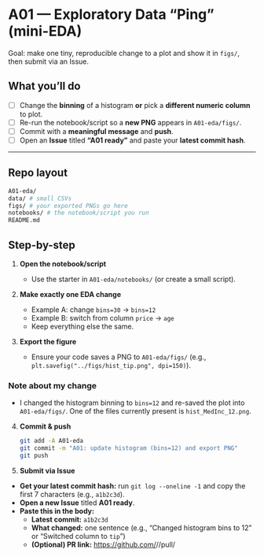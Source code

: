 # A01 — Exploratory Data “Ping” (mini-EDA)

Goal: make one tiny, reproducible change to a plot and show it in `figs/`, then submit via an Issue.

## What you’ll do
- [ ] Change the **binning** of a histogram **or** pick a **different numeric column** to plot.
- [ ] Re-run the notebook/script so a **new PNG** appears in `A01-eda/figs/`.
- [ ] Commit with a **meaningful message** and **push**.
- [ ] Open an **Issue** titled **“A01 ready”** and paste your **latest commit hash**.

---

## Repo layout
```bash
A01-eda/
data/ # small CSVs
figs/ # your exported PNGs go here
notebooks/ # the notebook/script you run
README.md
```


## Step-by-step

1) **Open the notebook/script**
   - Use the starter in `A01-eda/notebooks/` (or create a small script).


2) **Make exactly one EDA change**
   - Example A: change `bins=30` → `bins=12`
   - Example B: switch from column `price` → `age`
   - Keep everything else the same.

3) **Export the figure**
   - Ensure your code saves a PNG to `A01-eda/figs/` (e.g., `plt.savefig("../figs/hist_tip.png", dpi=150)`).

### Note about my change

- I changed the histogram binning to `bins=12` and re-saved the plot into `A01-eda/figs/`. One of the files currently present is `hist_MedInc_12.png`.

4) **Commit & push**
   ```bash
   git add -A A01-eda
   git commit -m "A01: update histogram (bins=12) and export PNG"
   git push

5) **Submit via Issue**

- **Get your latest commit hash:** run `git log --oneline -1` and copy the first 7 characters (e.g., `a1b2c3d`).
- **Open a new Issue** titled **A01 ready**.
- **Paste this in the body:**
  - **Latest commit:** `a1b2c3d`
  - **What changed:** one sentence (e.g., “Changed histogram bins to 12” or “Switched column to `tip`”)
  - **(Optional) PR link:** https://github.com/<owner>/<repo>/pull/<number>

